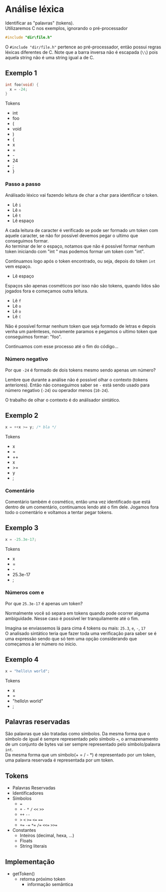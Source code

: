 # Análise léxica
Identificar as "palavras" (tokens).  
Utilizaremos C nos exemplos, ignorando o pré-processador

```C
#include "dir\file.h"
```

O `#include "dir/file.h"` pertence ao pré-processador, então possui regras léxicas diferentes de C. Note que a barra inversa não é escapada (`\\`) pois aquela string não é uma string igual a de C.  

## Exemplo 1

```C
int foo(void) {
  x = -24;
}
```

Tokens
* int
* foo
* (
* void
* )
* {
* x
* =
* \-
* 24
* ;
* }

### Passo a passo
Análisado léxico vai fazendo leitura de char a char para identificar o token.  

* Lê `i`
* Lê `n`
* Lê `t`
* Lê espaço

A cada leitura de caracter é verificado se pode ser formado um token com aquele caracter, se não for possível devemos pegar o ultimo que conseguimos formar.  
Ao terminar de ler o espaço, notamos que não é possível formar nenhum token iniciando com "int " mas podemos formar um token com "int".  

Continuamos logo após o token encontrado, ou seja, depois do token `int` vem espaço.  

* Lê espaço

Espaços são apenas cosméticos por isso não são tokens, quando lidos são jogados fora e começamos outra leitura.  

* Lê `f`
* Lê `o`
* Lê `o`
* Lê `(`

Não é possível formar nenhum token que seja formado de letras e depois venha um parênteses, novamente paramos e pegamos o ultimo token que conseguimos formar: "foo".  

Continuamos com esse processo até o fim do código...  

### Número negativo
Por que `-24` é formado de dois tokens mesmo sendo apenas um número?  

Lembre que durante a análise não é possível olhar o contexto (tokens anteriores). Então não conseguimos saber se `-` está sendo usado para número negativo (`-24`) ou operador menos (`10-24`).  

O trabalho de olhar o contexto é do análisador sintático.  

## Exemplo 2

```C
x = ++x >= y; /* bla */
```

Tokens
* x
* =
* ++
* x
* \>=
* y
* ;

### Comentário
Comentário também é cosmético, então uma vez identificado que está dentro de um comentário, continuamos lendo até o fim dele. Jogamos fora todo o comentário e voltamos a tentar pegar tokens.  

## Exemplo 3

```C
x = -25.3e-17;
```

Tokens
* x
* =
* \-
* 25.3e-17
* ;

### Números com e
Por que `25.3e-17` é apenas um token?  

Normalmente você só separa em tokens quando pode ocorrer alguma ambiguidade. Nesse caso é possível ler tranquilamente até o fim.  

Imagina se enviassemos lá para cima 4 tokens ou mais: `25.3`, `e`, `-`, `17`  
O analisado sintático teria que fazer toda uma verificação para saber se é uma expressão sendo que só tem uma opção considerando que começamos a ler número no inicio.  

## Exemplo 4

```C
x = "hello\n world";
```

Tokens
* x
* =
* "hello\n world"
* ;

## Palavras reservadas
São palavras que são tratadas como símbolos. Da mesma forma que o símbolo de igual é sempre representado pelo símbolo `=`, o armazenamento de um conjunto de bytes vai ser sempre representado pelo símbolo/palavra `int`.  
Da mesma forma que um símbolo(+ = / - \*) é representado por um token, uma palavra reservada é representada por um token.  

## Tokens
* Palavras Reservadas
* Identificadores
* Símbolos
  * `=`
  * `+` `-` `*` `/` `<<` `>>`
  * `++` `--`
  * `>` `<` `>=` `<=` `==`
  * `+=` `-=` `*=` `/=` `<<=` `>>=`
* Constantes
  * Inteiros (decimal, hexa, ...)
  * Floats
  * String literais

## Implementação

* getToken()
  * retorna próximo token
    * informação semântica
